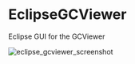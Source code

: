 EclipseGCViewer
===============

Eclipse GUI for the GCViewer

![eclipse_gcviewer_screenshot](https://cloud.githubusercontent.com/assets/179416/3221600/dcf6c82c-f00c-11e3-9b8c-541c4d0b27e6.png)
